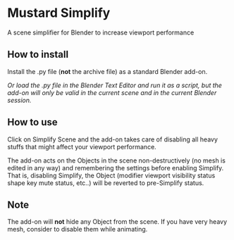 # Mustard Simplify

A scene simplifier for Blender to increase viewport performance

## How to install

Install the .py file (**not** the archive file) as a standard Blender add-on.

*Or load the .py file in the Blender Text Editor and run it as a script, but the add-on will only be valid in the current scene and in the current Blender session.*

## How to use

Click on Simplify Scene and the add-on takes care of disabling all heavy stuffs that might affect your viewport performance.

The add-on acts on the Objects in the scene non-destructively (no mesh is edited in any way) and remembering the settings before enabling Simplify. That is, disabling Simplify, the Object (modifier viewport visibility status shape key mute status, etc..) will be reverted to pre-Simplify status.

## Note

The add-on will **not** hide any Object from the scene. If you have very heavy mesh, consider to disable them while animating.
